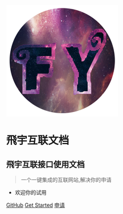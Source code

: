 ![logo](image/fy.png)
# 飛宇互联文档
## 飛宇互联接口使用文档
> 一个一键集成的互联网站,解决你的申请

* 欢迎你的试用

[GitHub](https://github.com/finnfy)
[Get Started](/README)
[申请](http://connect.yi6.cc)